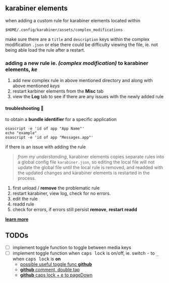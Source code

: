 ## karabiner elements

when adding a custom rule for karabiner elements located within

```shell
$HOME/.config/karabiner/assets/complex_modifications
```

make sure there are a `title` and `description` keys within the complex modification `.json` or else there could be difficulty viewing the file, ie. not being able load the rule after a restart.

### adding a new rule ie. _(complex modification)_ to karabiner elements, _ke_

1. add new complex rule in above mentioned directory and along with above mentioned _keys_
2. restart karbiner elements from the **Misc** tab
3. view the **Log** tab to see if there are any issues with the newly added rule

#### troubleshooting 🧐

to obtain a **bundle identifier** for a specific application

```shell
osascript -e 'id of app "App Name"'
echo "example"
osascript -e 'id of app "Messages.app"'
```

if there is an issue with adding the rule

> _from my understanding_, karabiner elements copies separate rules into a global config file `karabiner.json`, so editing the local file will not update the global file until the local rule is removed, and readded with the updated changes and karabiner elements is restarted in the process.

1. first unload / **remove** the problematic rule
2. restart karabiner, view log, check for no errors.
3. edit the rule
4. readd rule
5. check for errors, if errors still persist **remove**, **restart** **readd**

[**learn more**][lm1]


[lm1]: [https://github.com/pqrs-org/Karabiner-Elements/issues/1225#issuecomment-401517364]

## TODOs

- [ ] implement toggle function to toggle between media keys
- [ ] implement toggle function when <kbd>caps lock</kbd> is on/off, ie. switch <kbd>-</kbd> to <kbd>_</kbd> when <kbd>caps lock</kbd> is **on**
    - [possible useful toggle func **github**][td1]
    - [**github** comment, double tap][td2]
    - [**github** caps lock + e to pageDown][td3]

[td1]: <https://gist.github.com/icanswiftabit/f91413052a95ad3f0ecf43ad9cfc0d53>
[td2]: <https://gist.github.com/icanswiftabit/f91413052a95ad3f0ecf43ad9cfc0d53>
[td3]: <https://github.com/pqrs-org/Karabiner-Elements/issues/2301#issuecomment-640966466>

